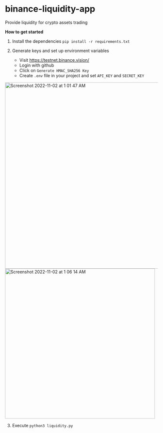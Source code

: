 # binance-liquidity-app
Provide liquidity for crypto assets trading

**How to get started**

 1. Install the dependencies `pip install -r requirements.txt`
 2. Generate keys and set up environment variables
  
    - Visit https://testnet.binance.vision/ <br>
    - Login with github
    - Click on `Generate HMAC_SHA256 Key`
    - Create `.env` file in your project and set `API_KEY` and `SECRET_KEY`


<img width="613" alt="Screenshot 2022-11-02 at 1 01 47 AM" src="https://user-images.githubusercontent.com/92110742/199279871-60ce4c5c-bf5c-4a9b-bb96-5fa91261adcb.png">

<img width="494" alt="Screenshot 2022-11-02 at 1 06 14 AM" src="https://user-images.githubusercontent.com/92110742/199280635-8bf39921-013d-42f0-816b-cf4d2c4cc03a.png">

3. Execute `python3 liquidity.py`
